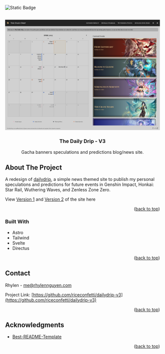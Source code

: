 <a id="readme-top"></a>

![Static Badge](https://img.shields.io/badge/progress-WIP-red?style=for-the-badge)

<br />
<div align="center">
  <a href="https://github.com/riceconfetti/dailydrip-v3">
 <img src="https://github.com/riceconfetti/dailydrip-v3/blob/main/public/daily-drip-main.png?raw=true" alt="Screenshot of dailydrip.news" > 
  </a>

  <h3 align="center">The Daily Drip - V3</h3>

  <p align="center">
    Gacha banners speculations and predictions blog/news site.
  </p>
</div>

## About The Project

A redesign of [dailydrip](https://github.com/riceconfetti/daily-drip), a simple news themed site to publish my personal speculations and predictions for future events in Genshin Impact, Honkai: Star Rail, Wuthering Waves, and Zenless Zone Zero.

View [Version 1](https://v1.dailydrip.news) and [Version 2](https://v2.dailydrip.news) of the site here

<!--Here's a blank template to get started: To avoid retyping too much info. Do a search and replace with your text editor for the following: `github_username`, `repo_name`, `twitter_handle`, `linkedin_username`, `email_client`, `email`, `project_title`, `project_description`-->

<p align="right">(<a href="#readme-top">back to top</a>)</p>

### Built With

-  Astro
-  Tailwind
-  Svelte
-  Directus

<p align="right">(<a href="#readme-top">back to top</a>)</p>


<!-- ## License

Distributed under the MIT License. See `LICENSE.txt` for more information.

<p align="right">(<a href="#readme-top">back to top</a>)</p>

<!-- CONTACT -->

## Contact

Rhylen - me@rhylennguyen.com

Project Link: [https://github.com/riceconfetti/dailydrip-v3](https://github.com/riceconfetti/dailydrip-v3)

<p align="right">(<a href="#readme-top">back to top</a>)</p>

<!-- ACKNOWLEDGMENTS -->

## Acknowledgments

-   [Best-README-Template](https://github.com/othneildrew/Best-README-Template)
  
<p align="right">(<a href="#readme-top">back to top</a>)</p>


